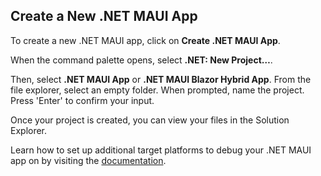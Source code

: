 ## Create a New .NET MAUI App

To create a new .NET MAUI app, click on __Create .NET MAUI App__.

When the command palette opens, select __.NET: New Project…__.

Then, select __.NET MAUI App__ or __.NET MAUI Blazor Hybrid App__. 
From the file explorer, select an empty folder. 
When prompted, name the project. Press 'Enter' to confirm your input. 

Once your project is created, you can view your files in the Solution Explorer.

Learn how to set up additional target platforms to debug your .NET MAUI app on by visiting the [documentation](https://aka.ms/vscode/maui/howToConfigure).